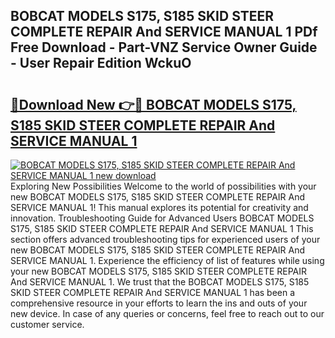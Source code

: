 ## BOBCAT MODELS S175, S185 SKID STEER COMPLETE REPAIR And SERVICE MANUAL 1 PDf Free Download - Part-VNZ Service Owner Guide - User Repair Edition WckuO

# <h2><a href="http://bc79504.oget.top/?id=BOBCAT+MODELS+S175%2c+S185+SKID+STEER+COMPLETE+REPAIR+And+SERVICE+MANUAL+1">🔗Download New 👉🔴 BOBCAT MODELS S175, S185 SKID STEER COMPLETE REPAIR And SERVICE MANUAL 1</a></h2>

[![BOBCAT MODELS S175, S185 SKID STEER COMPLETE REPAIR And SERVICE MANUAL 1 new download](https://i.imgur.com/5g1atiW.png)](http://bc79504.oget.top/?id=BOBCAT+MODELS+S175%2c+S185+SKID+STEER+COMPLETE+REPAIR+And+SERVICE+MANUAL+1)
Exploring New Possibilities Welcome to the world of possibilities with your new BOBCAT MODELS S175, S185 SKID STEER COMPLETE REPAIR And SERVICE MANUAL 1! This manual explores its potential for creativity and innovation. Troubleshooting Guide for Advanced Users BOBCAT MODELS S175, S185 SKID STEER COMPLETE REPAIR And SERVICE MANUAL 1 This section offers advanced troubleshooting tips for experienced users of your new BOBCAT MODELS S175, S185 SKID STEER COMPLETE REPAIR And SERVICE MANUAL 1. Experience the efficiency of list of features while using your new BOBCAT MODELS S175, S185 SKID STEER COMPLETE REPAIR And SERVICE MANUAL 1. We trust that the BOBCAT MODELS S175, S185 SKID STEER COMPLETE REPAIR And SERVICE MANUAL 1 has been a comprehensive resource in your efforts to learn the ins and outs of your new device. In case of any queries or concerns, feel free to reach out to our customer service.
